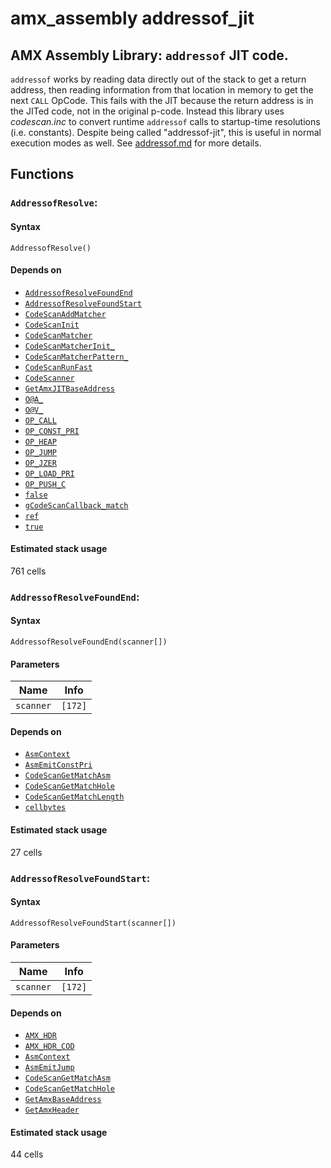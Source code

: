 amx_assembly addressof_jit
==========================================
AMX Assembly Library: `addressof` JIT code.
------------------------------------------

`addressof` works by reading data directly out of the stack to get a return address, then reading information from that location in memory to get the next `CALL` OpCode.  This fails with the JIT because the return address is in the JITed code, not in the original p-code.  Instead this library uses *codescan.inc* to convert runtime `addressof` calls to startup-time resolutions (i.e. constants).  Despite being called "addressof-jit", this is useful in normal execution modes as well.  See [addressof.md](addressof.md) for more details.


## Functions


### `AddressofResolve`:


#### Syntax


```pawn
AddressofResolve()
```

#### Depends on
* [`AddressofResolveFoundEnd`](#AddressofResolveFoundEnd)
* [`AddressofResolveFoundStart`](#AddressofResolveFoundStart)
* [`CodeScanAddMatcher`](#CodeScanAddMatcher)
* [`CodeScanInit`](#CodeScanInit)
* [`CodeScanMatcher`](#CodeScanMatcher)
* [`CodeScanMatcherInit_`](#CodeScanMatcherInit_)
* [`CodeScanMatcherPattern_`](#CodeScanMatcherPattern_)
* [`CodeScanRunFast`](#CodeScanRunFast)
* [`CodeScanner`](#CodeScanner)
* [`GetAmxJITBaseAddress`](#GetAmxJITBaseAddress)
* [`O@A_`](#O@A_)
* [`O@V_`](#O@V_)
* [`OP_CALL`](#OP_CALL)
* [`OP_CONST_PRI`](#OP_CONST_PRI)
* [`OP_HEAP`](#OP_HEAP)
* [`OP_JUMP`](#OP_JUMP)
* [`OP_JZER`](#OP_JZER)
* [`OP_LOAD_PRI`](#OP_LOAD_PRI)
* [`OP_PUSH_C`](#OP_PUSH_C)
* [`false`](#false)
* [`gCodeScanCallback_match`](#gCodeScanCallback_match)
* [`ref`](#ref)
* [`true`](#true)
#### Estimated stack usage
761 cells



### `AddressofResolveFoundEnd`:


#### Syntax


```pawn
AddressofResolveFoundEnd(scanner[])
```


#### Parameters


| 	**Name**	 | 	**Info**	 |
|	---	|	---	|
| 	`scanner`	 | 	` [172] `	 |

#### Depends on
* [`AsmContext`](#AsmContext)
* [`AsmEmitConstPri`](#AsmEmitConstPri)
* [`CodeScanGetMatchAsm`](#CodeScanGetMatchAsm)
* [`CodeScanGetMatchHole`](#CodeScanGetMatchHole)
* [`CodeScanGetMatchLength`](#CodeScanGetMatchLength)
* [`cellbytes`](#cellbytes)
#### Estimated stack usage
27 cells



### `AddressofResolveFoundStart`:


#### Syntax


```pawn
AddressofResolveFoundStart(scanner[])
```


#### Parameters


| 	**Name**	 | 	**Info**	 |
|	---	|	---	|
| 	`scanner`	 | 	` [172] `	 |

#### Depends on
* [`AMX_HDR`](#AMX_HDR)
* [`AMX_HDR_COD`](#AMX_HDR_COD)
* [`AsmContext`](#AsmContext)
* [`AsmEmitJump`](#AsmEmitJump)
* [`CodeScanGetMatchAsm`](#CodeScanGetMatchAsm)
* [`CodeScanGetMatchHole`](#CodeScanGetMatchHole)
* [`GetAmxBaseAddress`](#GetAmxBaseAddress)
* [`GetAmxHeader`](#GetAmxHeader)
#### Estimated stack usage
44 cells

